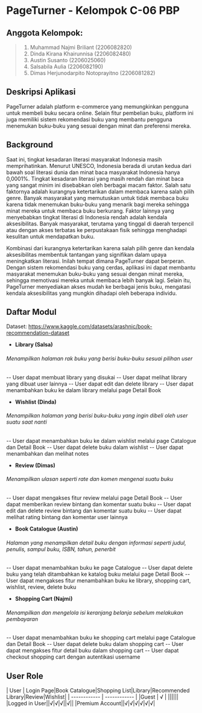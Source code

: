 # PageTurner - Kelompok C-06 PBP

## Anggota Kelompok:

> 1. Muhammad Najmi Briliant (2206082820)
> 2. Dinda Kirana Khairunnisa (2206082480)
> 3. Austin Susanto (2206025060)
> 4. Salsabila Aulia (2206082190)
> 5. Dimas Herjunodarpito Notoprayitno (2206081282)

## Deskripsi Aplikasi

PageTurner adalah platform e-commerce yang memungkinkan pengguna untuk membeli buku secara online. Selain fitur pembelian buku, platform ini juga memiliki sistem rekomendasi buku yang membantu pengguna menemukan buku-buku yang sesuai dengan minat dan preferensi mereka.

## Background

Saat ini, tingkat kesadaran literasi masyarakat Indonesia masih memprihatinkan. Menurut UNESCO, Indonesia berada di urutan kedua dari bawah soal literasi dunia dan minat baca masyarakat Indonesia hanya 0,0001%. Tingkat kesadaran literasi yang masih rendah dan minat baca yang sangat minim ini disebabkan oleh berbagai macam faktor. Salah satu faktornya adalah kurangnya ketertarikan dalam membaca karena salah pilih genre. Banyak masyarakat yang memutuskan untuk tidak membaca buku karena tidak menemukan buku-buku yang menarik bagi mereka sehingga minat mereka untuk membaca buku berkurang. Faktor lainnya yang menyebabkan tingkat literasi di Indonesia rendah adalah kendala aksesibilitas. Banyak masyarakat, terutama yang tinggal di daerah terpencil atau dengan akses terbatas ke perpustakaan fisik sehingga menghadapi kesulitan untuk mendapatkan buku. 

Kombinasi dari kurangnya ketertarikan karena salah pilih genre dan kendala aksesibilitas membentuk tantangan yang signifikan dalam upaya meningkatkan literasi. Inilah tempat dimana PageTurner dapat berperan. Dengan sistem rekomendasi buku yang cerdas, aplikasi ini dapat membantu masyarakat menemukan buku-buku yang sesuai dengan minat mereka, sehingga memotivasi mereka untuk membaca lebih banyak lagi. Selain itu, PageTurner menyediakan akses mudah ke berbagai jenis buku, mengatasi kendala aksesibilitas yang mungkin dihadapi oleh beberapa individu.

## Daftar Modul
Dataset: https://www.kaggle.com/datasets/arashnic/book-recommendation-dataset

- **Library (Salsa)**
###### Menampilkan halaman rak buku yang berisi buku-buku sesuai pilihan user
-- User dapat membuat library yang disukai
-- User dapat melihat library yang dibuat user lainnya
-- User dapat edit dan delete library
-- User dapat menambahkan buku ke dalam library melalui page Detail Book

- **Wishlist (Dinda)**
###### Menampilkan halaman yang berisi buku-buku yang ingin dibeli oleh user suatu saat nanti
-- User dapat menambahkan buku ke dalam wishlist melalui page Catalogue dan Detail Book
-- User dapat delete buku dalam wishlist
-- User dapat menambahkan dan melihat notes

- **Review (Dimas)**
###### Menampilkan ulasan seperti rate dan komen mengenai suatu buku
-- User dapat mengakses fitur review melalui page Detail Book
-- User dapat memberikan review bintang dan komentar suatu buku
-- User dapat edit dan delete review bintang dan komentar suatu buku
-- User dapat melihat rating bintang dan komentar user lainnya

- **Book Catalogue (Austin)**
###### Halaman yang menampilkan detail buku dengan informasi seperti judul, penulis, sampul buku, ISBN, tahun, penerbit
-- User dapat menambahkan buku ke page Catalogue
-- User dapat delete buku yang telah ditambahkan ke katalog buku melalui page Detail Book
-- User dapat mengakses fitur menambahkan buku ke library, shopping cart, wishlist, review, delete buku

- **Shopping Cart (Najmi)**
###### Menampilkan dan mengelola isi keranjang belanja sebelum melakukan pembayaran
-- User dapat menambahkan buku ke shopping cart melalui page Catalogue dan Detail Book
-- User dapat delete buku dalam shopping cart
-- User dapat mengakses fitur detail buku dalam shopping cart
-- User dapat checkout shopping cart dengan autentikasi username


## User Role
| User | Login Page|Book Catalogue|Shopping List|Library|Recommended Library|Review|Wishlist|
| ------------ | ------------ |
|Guest           |  √ |   ||||||
|Logged in User||√|√|√||√||
|Premium Account||√|√|√|√|√|√|
